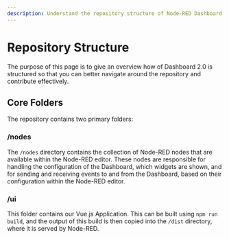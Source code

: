 ```yaml
---
description: Understand the repository structure of Node-RED Dashboard 2.0 for better code management and contribution.
---
```


# Repository Structure

The purpose of this page is to give an overview how of Dashboard 2.0 is structured so that you can better navigate around the repository and contribute effectively.

## Core Folders

The repository contains two primary folders:

### /nodes

The `/nodes` directory contains the collection of Node-RED nodes that are available within the Node-RED editor. These nodes are responsible for handling the configuration of the Dashboard, which widgets are shown, and for sending and receiving events to and from the Dashboard, based on their configuration within the Node-RED editor.

### /ui

This folder contains our Vue.js Application. This can be built using `npm run build`, and the output of this build is then copied into the `/dist` directory, where it is served by Node-RED.

